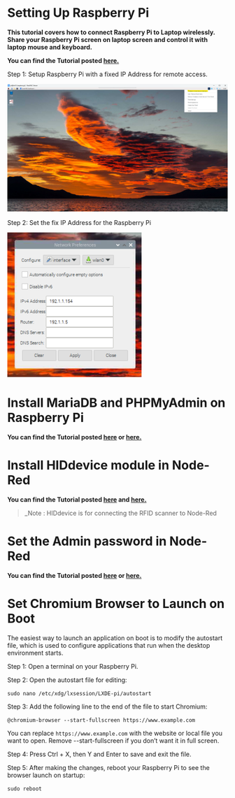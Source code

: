 # Setting Up Raspberry Pi

**This tutorial covers how to connect Raspberry Pi to Laptop wirelessly. Share your Raspberry Pi screen on laptop screen and control it with laptop mouse and keyboard.**

**You can find the Tutorial posted [here.](https://github.com/samvidita/Connect-RaspberryPi-to-laptop-wirelessly?tab=readme-ov-file#connect-raspberry-pi-to-laptop-wirelessly)**

Step 1: Setup Raspberry Pi with a fixed IP Address for remote access. 

![WirelessSetting](doc/WirelessSetting.png)

Step 2: Set the fix IP Address for the Raspberry Pi

![WirelessDetails](doc/WirelessDetails.png)

# Install MariaDB and PHPMyAdmin on Raspberry Pi 

**You can find the Tutorial posted [here](https://raspberrytips.com/install-mariadb-raspberry-pi) or [here.](https://pimylifeup.com/raspberry-pi-mysql)**

# Install HIDdevice module in Node-Red 

**You can find the Tutorial posted [here](https://flows.nodered.org/node/@gdziuba/node-red-usbhid) and [here.](https://github.com/node-hid/node-hid#linux-notes)**

> _Note : HIDdevice is for connecting the RFID scanner to Node-Red

# Set the Admin password in Node-Red 

**You can find the Tutorial posted [here](https://discourse.nodered.org/t/password-in-node-red/50288/43?page=3) or [here.](https://discourse.nodered.org/t/node-red-security-password/10774/4)**

# Set Chromium Browser to Launch on Boot 

The easiest way to launch an application on boot is to modify the autostart file, which is used to configure applications that run when the desktop environment starts.

Step 1: Open a terminal on your Raspberry Pi.

Step 2: Open the autostart file for editing:

    sudo nano /etc/xdg/lxsession/LXDE-pi/autostart

Step 3: Add the following line to the end of the file to start Chromium:

    @chromium-browser --start-fullscreen https://www.example.com

You can replace `https://www.example.com` with the website or local file you want to open. Remove --start-fullscreen if you don’t want it in full screen.

Step 4: Press Ctrl + X, then Y and Enter to save and exit the file.

Step 5: After making the changes, reboot your Raspberry Pi to see the browser launch on startup:

    sudo reboot
